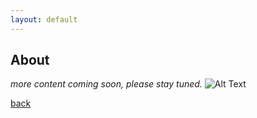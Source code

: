 ```yaml
---
layout: default
---
```


## About

_more content coming soon, please stay tuned._
![Alt Text](https://media.giphy.com/media/3oz8xOvhnSpVOs9xza/giphy.gif)

[back](./)

